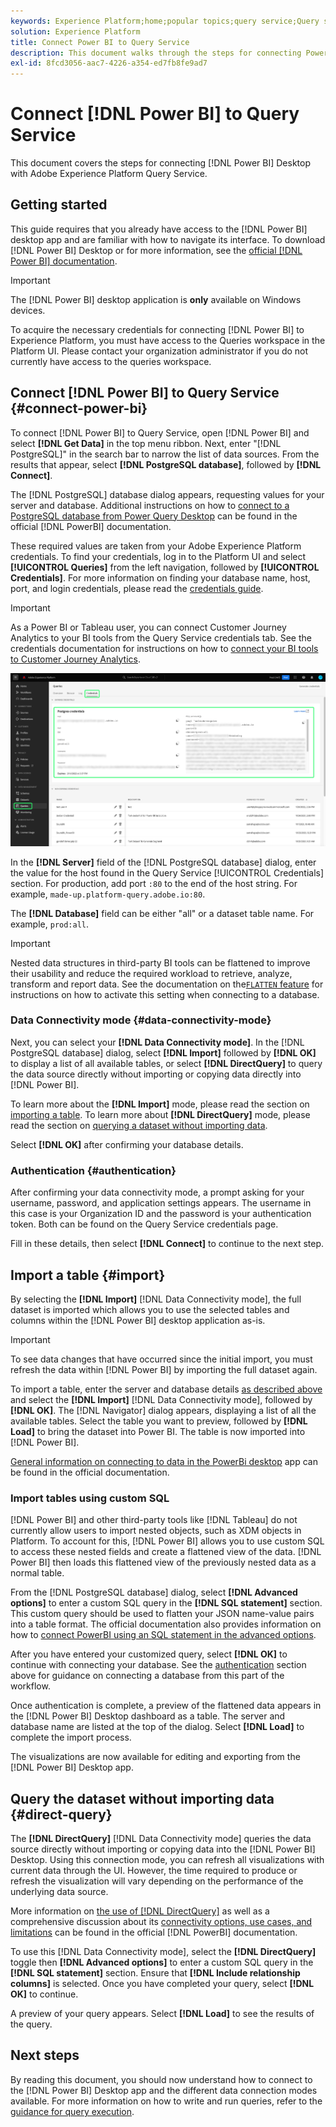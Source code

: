 ```yaml
---
keywords: Experience Platform;home;popular topics;query service;Query service;Power BI;power bi;connect to query service;
solution: Experience Platform
title: Connect Power BI to Query Service
description: This document walks through the steps for connecting Power BI with Adobe Experience Platform Query Service.
exl-id: 8fcd3056-aac7-4226-a354-ed7fb8fe9ad7
---
```

# Connect [!DNL Power BI] to Query Service

This document covers the steps for connecting [!DNL Power BI] Desktop with Adobe Experience Platform Query Service.

## Getting started

This guide requires that you already have access to the [!DNL Power BI] desktop app and are familiar with how to navigate its interface. To download [!DNL Power BI] Desktop or for more information, see the [official [!DNL Power BI] documentation](https://docs.microsoft.com/en-us/power-bi/).

>[!IMPORTANT]
>
> The [!DNL Power BI] desktop application is **only** available on Windows devices.

To acquire the necessary credentials for connecting [!DNL Power BI] to Experience Platform, you must have access to the Queries workspace in the Platform UI. Please contact your organization administrator if you do not currently have access to the queries workspace. 

## Connect [!DNL Power BI] to Query Service {#connect-power-bi}

To connect [!DNL Power BI] to Query Service, open [!DNL Power BI] and select **[!DNL Get Data]** in the top menu ribbon. Next, enter "[!DNL PostgreSQL]" in the search bar to narrow the list of data sources. From the results that appear, select **[!DNL PostgreSQL database]**, followed by **[!DNL Connect]**.

The [!DNL PostgreSQL] database dialog appears, requesting values for your server and database. Additional instructions on how to [connect to a PostgreSQL database from Power Query Desktop](https://learn.microsoft.com/en-us/power-query/connectors/postgresql#connect-to-a-postgresql-database-from-power-query-desktop) can be found in the official [!DNL PowerBI] documentation.

These required values are taken from your Adobe Experience Platform credentials. To find your credentials, log in to the Platform UI and select **[!UICONTROL Queries]** from the left navigation, followed by **[!UICONTROL Credentials]**. For more information on finding your database name, host, port, and login credentials, please read the [credentials guide](../ui/credentials.md). 

>[!IMPORTANT]
>
>As a Power BI or Tableau user, you can connect Customer Journey Analytics to your BI tools from the Query Service credentials tab. See the credentials documentation for instructions on how to [connect your BI tools to Customer Journey Analytics](../ui/credentials.md#connect-to-customer-journey-analytics).

![The Experience Platform Queries workspace with the Credentials tab and Expiring credentials highlighted.](../images/clients/power-bi/query-service-credentials-page.png)

In the **[!DNL Server]** field of the [!DNL PostgreSQL database] dialog, enter the value for the host found in the Query Service [!UICONTROL Credentials] section. For production, add port `:80` to the end of the host string. For example, `made-up.platform-query.adobe.io:80`.

The **[!DNL Database]** field can be either "all" or a dataset table name. For example, `prod:all`.

>[!IMPORTANT]
>
>Nested data structures in third-party BI tools can be flattened to improve their usability and reduce the required workload to retrieve, analyze, transform and report data. See the documentation on the[`FLATTEN` feature](../key-concepts/flatten-nested-data.md) for instructions on how to activate this setting when connecting to a database.

### Data Connectivity mode {#data-connectivity-mode} 

Next, you can select your **[!DNL Data Connectivity mode]**. In the [!DNL PostgreSQL database] dialog, select **[!DNL Import]** followed by **[!DNL OK]** to display a list of all available tables, or select **[!DNL DirectQuery]** to query the data source directly without importing or copying data directly into [!DNL Power BI]. 

To learn more about the **[!DNL Import]** mode, please read the section on [importing a table](#import). To learn more about **[!DNL DirectQuery]** mode, please read the section on [querying a dataset without importing data](#direct-query). 

Select **[!DNL OK]** after confirming your database details.

### Authentication {#authentication}

After confirming your data connectivity mode, a prompt asking for your username, password, and application settings appears. The username in this case is your Organization ID and the password is your authentication token. Both can be found on the Query Service credentials page.

Fill in these details, then select **[!DNL Connect]** to continue to the next step. 

## Import a table {#import}

By selecting the **[!DNL Import]** [!DNL Data Connectivity mode], the full dataset is imported which allows you to use the selected tables and columns within the [!DNL Power BI] desktop application as-is.

>[!IMPORTANT]
>
>To see data changes that have occurred since the initial import, you must refresh the data within [!DNL Power BI] by importing the full dataset again.

To import a table, enter the server and database details [as described above](#connect-power-bi) and select the **[!DNL Import]** [!DNL Data Connectivity mode], followed by **[!DNL OK]**. The [!DNL Navigator] dialog appears, displaying a list of all the available tables. Select the table you want to preview, followed by **[!DNL Load]** to bring the dataset into Power BI. The table is now imported into [!DNL Power BI].

[General information on connecting to data in the PowerBi desktop](https://learn.microsoft.com/en-us/power-bi/connect-data/desktop-quickstart-connect-to-data#connect-to-data) app can be found in the official documentation. 

### Import tables using custom SQL

[!DNL Power BI] and other third-party tools like [!DNL Tableau] do not currently allow users to import nested objects, such as XDM objects in Platform. To account for this, [!DNL Power BI] allows you to use custom SQL to access these nested fields and create a flattened view of the data. [!DNL Power BI] then loads this flattened view of the previously nested data as a normal table.

From the [!DNL PostgreSQL database] dialog, select **[!DNL Advanced options]** to enter a custom SQL query in the **[!DNL SQL statement]** section. This custom query should be used to flatten your JSON name-value pairs into a table format. The official documentation also provides information on how to [connect PowerBI using an SQL statement in the advanced options](https://learn.microsoft.com/en-us/power-query/connectors/postgresql#connect-using-advanced-options).

After you have entered your customized query, select **[!DNL OK]** to continue with connecting your database. See the [authentication](#authentication) section above for guidance on connecting a database from this part of the workflow.

Once authentication is complete, a preview of the flattened data appears in the [!DNL Power BI] Desktop dashboard as a table. The server and database name are listed at the top of the dialog. Select **[!DNL Load]** to complete the import process.

The visualizations are now available for editing and exporting from the [!DNL Power BI] Desktop app. 

## Query the dataset without importing data {#direct-query}
 
The **[!DNL DirectQuery]** [!DNL Data Connectivity mode] queries the data source directly without importing or copying data into the [!DNL Power BI] Desktop. Using this connection mode, you can refresh all visualizations with current data through the UI. However, the time required to produce or refresh the visualization will vary depending on the performance of the underlying data source.

More information on [the use of [!DNL DirectQuery]](https://learn.microsoft.com/en-us/power-bi/connect-data/desktop-use-directquery) as well as a comprehensive discussion about its [connectivity options, use cases, and limitations](https://learn.microsoft.com/en-us/power-bi/connect-data/desktop-directquery-about) can be found in the official [!DNL PowerBI] documentation.

To use this [!DNL Data Connectivity mode], select the **[!DNL DirectQuery]** toggle then **[!DNL Advanced options]** to enter a custom SQL query in the **[!DNL SQL statement]** section. Ensure that **[!DNL Include relationship columns]** is selected. Once you have completed your query, select **[!DNL OK]** to continue.

A preview of your query appears. Select **[!DNL Load]** to see the results of the query.

## Next steps

By reading this document, you should now understand how to connect to the [!DNL Power BI] Desktop app and the different data connection modes available. For more information on how to write and run queries, refer to the [guidance for query execution](../best-practices/writing-queries.md).
